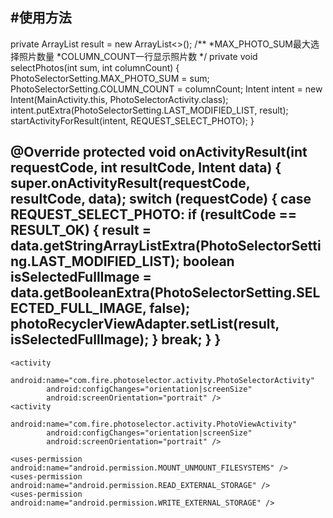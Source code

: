 #使用方法
---
private ArrayList<String> result = new ArrayList<>();
/**
*MAX_PHOTO_SUM最大选择照片数量
*COLUMN_COUNT一行显示照片数
*/
 private void selectPhotos(int sum, int columnCount) {
        PhotoSelectorSetting.MAX_PHOTO_SUM = sum;
        PhotoSelectorSetting.COLUMN_COUNT = columnCount;
        Intent intent = new Intent(MainActivity.this, PhotoSelectorActivity.class);
        intent.putExtra(PhotoSelectorSetting.LAST_MODIFIED_LIST, result);
        startActivityForResult(intent, REQUEST_SELECT_PHOTO);
}

 @Override
    protected void onActivityResult(int requestCode, int resultCode, Intent data) {
        super.onActivityResult(requestCode, resultCode, data);
        switch (requestCode) {
            case REQUEST_SELECT_PHOTO:
                if (resultCode == RESULT_OK) {
                    result = data.getStringArrayListExtra(PhotoSelectorSetting.LAST_MODIFIED_LIST);
                    boolean isSelectedFullImage = data.getBooleanExtra(PhotoSelectorSetting.SELECTED_FULL_IMAGE, false);
                    photoRecyclerViewAdapter.setList(result, isSelectedFullImage);
                }
                break;
        }
    }
---
	<activity
            android:name="com.fire.photoselector.activity.PhotoSelectorActivity"
            android:configChanges="orientation|screenSize"
            android:screenOrientation="portrait" />
	<activity
            android:name="com.fire.photoselector.activity.PhotoViewActivity"
            android:configChanges="orientation|screenSize"
            android:screenOrientation="portrait" />
            
    <uses-permission android:name="android.permission.MOUNT_UNMOUNT_FILESYSTEMS" />
    <uses-permission android:name="android.permission.READ_EXTERNAL_STORAGE" />
    <uses-permission android:name="android.permission.WRITE_EXTERNAL_STORAGE" />
            